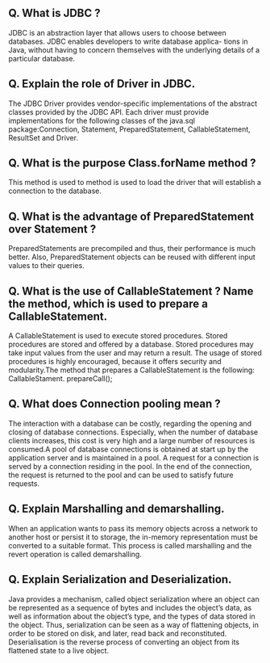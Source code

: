 ## Q.	What is JDBC ?

JDBC is an abstraction layer that allows users to choose between databases. JDBC enables developers to write database applica- tions in Java, without having to concern themselves with the underlying details of a particular database.

## Q.	Explain the role of Driver in JDBC.

The JDBC Driver provides vendor-specific implementations of the abstract classes provided by the JDBC API. Each driver must provide implementations for the following classes of the java.sql package:Connection, Statement, PreparedStatement, CallableStatement, ResultSet and Driver.

## Q.	What is the purpose Class.forName method ?

This method is used to method is used to load the driver that will establish a connection to the database.

## Q.	What is the advantage of PreparedStatement over Statement ?

PreparedStatements are precompiled and thus, their performance is much better. Also, PreparedStatement objects can be reused with different input values to their queries.

## Q.	What is the use of CallableStatement ? Name the method, which is used to prepare a CallableStatement.
A CallableStatement is used to execute stored procedures. Stored procedures are stored and offered by a database. Stored procedures may take input values from the user and may return a result. The usage of stored procedures is highly encouraged, because it offers security and modularity.The method that prepares a CallableStatement is the following: CallableStament. prepareCall();


## Q.	What does Connection pooling mean ?

The interaction with a database can be costly, regarding the opening and closing of database connections. Especially, when the number of database clients increases, this cost is very high and a large number of resources is consumed.A pool of database connections is obtained at start up by the application server and is maintained in a pool. A request for a connection is served by a connection residing in the pool. In the end of the connection, the request is returned to the pool and can be used to satisfy future requests.
 

## Q.	Explain Marshalling and demarshalling.

When an application wants to pass its memory objects across a network to another host or persist it to storage, the in-memory representation must be converted to a suitable format. This process is called marshalling and the revert operation is called demarshalling.

## Q.	Explain Serialization and Deserialization.

Java provides a mechanism, called object serialization where an object can be represented as a sequence of bytes and includes the object’s data, as well as information about the object’s type, and the types of data stored in the object. Thus, serialization can be seen as a way of flattening objects, in order to be stored on disk, and later, read back and reconstituted. Deserialisation is the reverse process of converting an object from its flattened state to a live object.
